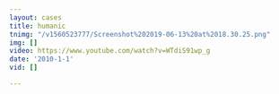 ```yaml
---
layout: cases
title: humanic
tnimg: "/v1560523777/Screenshot%202019-06-13%20at%2018.30.25.png"
img: []
video: https://www.youtube.com/watch?v=WTdiS91wp_g
date: '2010-1-1'
vid: []

---
```

